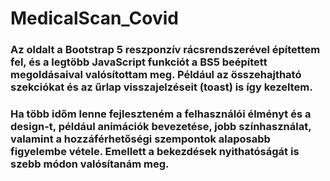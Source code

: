 # MedicalScan_Covid
### Az oldalt a **Bootstrap 5** reszponzív rácsrendszerével építettem fel, és a legtöbb JavaScript funkciót a BS5 beépített megoldásaival valósítottam meg. Például az összehajtható szekciókat és az űrlap visszajelzéseit (toast) is így kezeltem.
### Ha több időm lenne fejleszteném a felhasználói élményt és a design-t, például animációk bevezetése, jobb színhasználat, valamint a hozzáférhetőségi szempontok alaposabb figyelembe vétele. Emellett a bekezdések nyithatóságát is szebb módon valósítanám meg.
